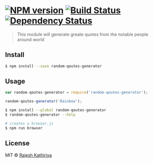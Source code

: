 #  [![NPM version][npm-image]][npm-url] [![Build Status][travis-image]][travis-url] [![Dependency Status][daviddm-url]][daviddm-image]

> This module will generate greate quotes from the notable people around world


## Install

```sh
$ npm install --save random-qoutes-generator
```


## Usage

```js
var random-qoutes-generator = require('random-qoutes-generator');

random-qoutes-generator('Rainbow');
```

```sh
$ npm install --global random-qoutes-generator
$ random-qoutes-generator --help
```

```sh
# creates a browser.js
$ npm run browser
```


## License

MIT © [Rajesh Kathiriya](github.com/rajpatel507)


[npm-url]: https://npmjs.org/package/random-qoutes-generator
[npm-image]: https://badge.fury.io/js/random-qoutes-generator.svg
[travis-url]: https://travis-ci.org/rajpatel507/random-qoutes-generator
[travis-image]: https://travis-ci.org/rajpatel507/random-qoutes-generator.svg?branch=master
[daviddm-url]: https://david-dm.org/rajpatel507/random-qoutes-generator.svg?theme=shields.io
[daviddm-image]: https://david-dm.org/rajpatel507/random-qoutes-generator
